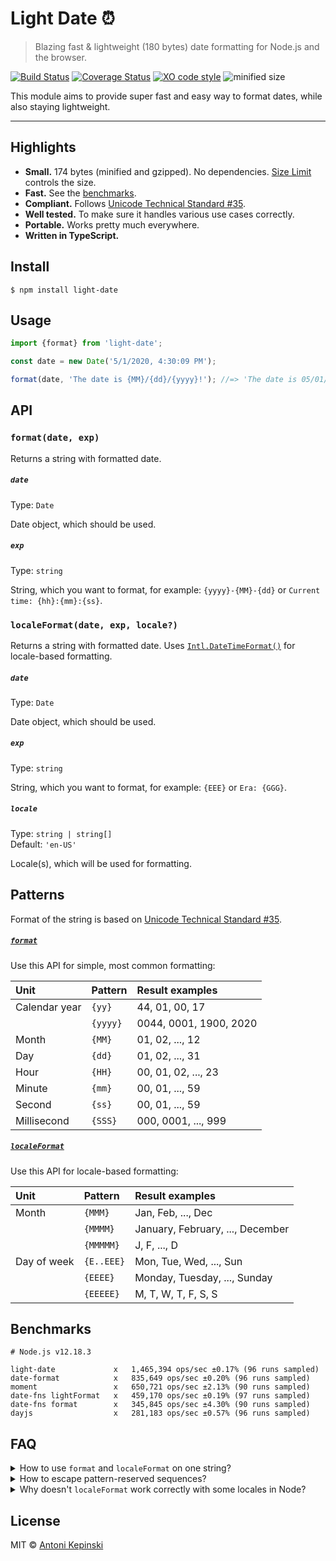 # Light Date :alarm_clock:

> Blazing fast & lightweight (180 bytes) date formatting for Node.js and the browser.

[![Build Status](https://github.com/xxczaki/light-date/workflows/CI/badge.svg)](https://github.com/xxczaki/light-date/actions?query=workflow%3ACI)
[![Coverage Status](https://coveralls.io/repos/github/xxczaki/light-date/badge.svg?branch=master)](https://coveralls.io/github/xxczaki/light-date?branch=master)
[![XO code style](https://img.shields.io/badge/code_style-XO-5ed9c7.svg)](https://github.com/xojs/xo)
![minified size](https://img.shields.io/bundlephobia/minzip/light-date)

This module aims to provide super fast and easy way to format dates, while also staying lightweight.

---

## Highlights

* **Small.** 174 bytes (minified and gzipped). No dependencies. [Size Limit](https://github.com/ai/size-limit) controls the size.
* **Fast.** See the [benchmarks](#benchmarks).
* **Compliant.** Follows [Unicode Technical Standard #35](https://www.unicode.org/reports/tr35/tr35-dates.html#Date_Field_Symbol_Table).
* **Well tested.** To make sure it handles various use cases correctly.
* **Portable.** Works pretty much everywhere.
* **Written in TypeScript.**

## Install

```
$ npm install light-date
```

## Usage

```js
import {format} from 'light-date';

const date = new Date('5/1/2020, 4:30:09 PM');

format(date, 'The date is {MM}/{dd}/{yyyy}!'); //=> 'The date is 05/01/2020!'
```

## API

### `format(date, exp)`

Returns a string with formatted date.

##### `date`

Type: `Date`

Date object, which should be used.

##### `exp`

Type: `string`

String, which you want to format, for example: `{yyyy}-{MM}-{dd}` or `Current time: {hh}:{mm}:{ss}`.

### `localeFormat(date, exp, locale?)`

Returns a string with formatted date. Uses [`Intl.DateTimeFormat()`](https://developer.mozilla.org/en-US/docs/Web/JavaScript/Reference/Global_Objects/Intl/DateTimeFormat/DateTimeFormat) for locale-based formatting.

##### `date`

Type: `Date`

Date object, which should be used.

##### `exp`

Type: `string`

String, which you want to format, for example: `{EEE}` or `Era: {GGG}`.

##### `locale`

Type: `string | string[]`\
Default: `'en-US'`

Locale(s), which will be used for formatting.

## Patterns

Format of the string is based on [Unicode Technical Standard #35](https://www.unicode.org/reports/tr35/tr35-dates.html#Date_Field_Symbol_Table).

##### [`format`](#formatdate-exp)

Use this API for simple, most common formatting:

| **Unit**      | **Pattern**   | **Result examples**    |
| :------------ | :------------ | :--------------------- |
| Calendar year | `{yy}`        | 44, 01, 00, 17         |
|               | `{yyyy}`      | 0044, 0001, 1900, 2020 |
| Month         | `{MM}`        | 01, 02, ..., 12        |
| Day           | `{dd}`        | 01, 02, ..., 31        |
| Hour          | `{HH}`        | 00, 01, 02, ..., 23    |
| Minute        | `{mm}`        | 00, 01, ..., 59        |
| Second        | `{ss}`        | 00, 01, ..., 59        |
| Millisecond   | `{SSS}`       | 000, 0001, ..., 999    |

##### [`localeFormat`](#localeformatdate-exp-locale)

Use this API for locale-based formatting:

| **Unit**    | **Pattern**   | **Result examples**              |
| :---------- | :------------ | :------------------------------- |
| Month       | `{MMM}`       | Jan, Feb, ..., Dec               |
|             | `{MMMM}`      | January, February, ..., December |
|             | `{MMMMM}`     | J, F, ..., D                     |
| Day of week | `{E..EEE}`    | Mon, Tue, Wed, ..., Sun          |
|             | `{EEEE}`      | Monday, Tuesday, ..., Sunday     |
|             | `{EEEEE}`     | M, T, W, T, F, S, S              |

## Benchmarks

```
# Node.js v12.18.3

light-date             x   1,465,394 ops/sec ±0.17% (96 runs sampled)
date-format            x   835,649 ops/sec ±0.20% (96 runs sampled)
moment                 x   650,721 ops/sec ±2.13% (90 runs sampled)
date-fns lightFormat   x   459,170 ops/sec ±0.19% (97 runs sampled)
date-fns format        x   345,845 ops/sec ±4.30% (90 runs sampled)
dayjs                  x   281,183 ops/sec ±0.57% (96 runs sampled)
```

## FAQ

<details>
  <summary>How to use <code>format</code> and <code>localeFormat</code> on one string?</summary>

  ```ts
  import {format, localeFormat} from 'light-date';

  const date = new Date();

  format(date, `Current date: ${localeFormat(date, '{MMMM}')} {dd}, {yyyy}`);
  ```
</details>

<details>
  <summary>How to escape pattern-reserved sequences?</summary>

  Add a backslash before the opening curly bracket:

  ```ts
  import {format} from 'light-date';

  format(new Date(), "I'm escaped: \\{yyyy} but I'm not: {yyyy}");
  //=> "I'm espaced: {yyyy} but I'm not: 2020"
  ```

  To avoid having to escape backslashes, use `String.raw`:

  ```ts
  format(new Date(), String.raw`I'm escaped: \{yyyy} but I'm not: {yyyy}`;
  //=> "I'm espaced: {yyyy} but I'm not: 2020"
  ```
</details>

<details>
  <summary>Why doesn't <code>localeFormat</code> work correctly with some locales in Node?</summary>

  Before version 13, Node is shipped with limited ICU data (= localization data).
  Because of this, using certain locales with `localeFormat` may produce incorrect results in Node up to version 12.

  You can either use Node 13+ or install full ICU data manually:

  1. `npm install --save cross-env full-icu`
  2. Update the `scripts` section of `package.json` to set the environment variable `NODE_ICU_DATA`. For example:

      ```js
      {
        "scripts": {
          // Before
          "start": "index.js",
          "test":  "react-scripts test",

          // After
          "start": "cross-env NODE_ICU_DATA=node_modules/full-icu index.js",
          "test":  "cross-env NODE_ICU_DATA=node_modules/full-icu react-scripts test"
        }
      }
      ```

      This way, when you run `npm start` or `npm test`, Node will load the full ICU data from `node_modules/full-icu`, and you should get correctly formatted results.

      The `cross-env` package is needed to support setting environment variables on Windows.
</details>

## License

MIT © [Antoni Kepinski](https://kepinski.me)
